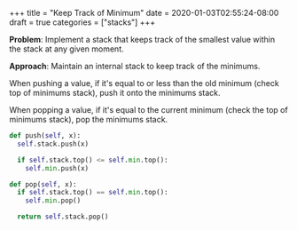 +++
title = "Keep Track of Minimum"
date = 2020-01-03T02:55:24-08:00
draft = true
categories = ["stacks"]
+++

**Problem**: Implement a stack that keeps track of the smallest value within the stack at any given moment.

**Approach**: Maintain an internal stack to keep track of the minimums.

When pushing a value, if it's equal to or less than the old minimum (check top of minimums stack), push it onto the minimums stack.

When popping a value, if it's equal to the current minimum (check the top of minimums stack), pop the minimums stack.

``` python
def push(self, x):
  self.stack.push(x)

  if self.stack.top() <= self.min.top():
    self.min.push(x)

def pop(self, x):
  if self.stack.top() == self.min.top():
    self.min.pop()

  return self.stack.pop()
```
